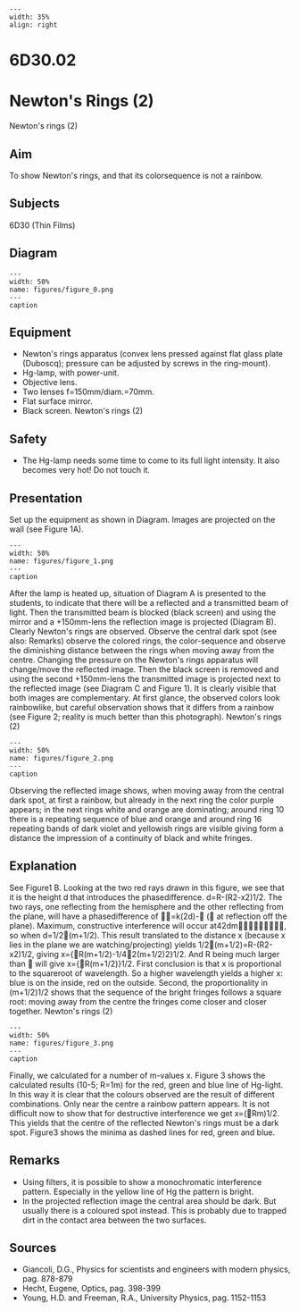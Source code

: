 
```{figure} /figures/busy.png
---
width: 35%
align: right
```
# 6D30.02 
  # Newton's Rings (2) 
 Newton's rings (2)   
  
## Aim   
 To show Newton's rings, and that its colorsequence is not a rainbow.    
  
## Subjects   
 6D30 (Thin Films)   
  
## Diagram   
   
```{figure} figures/figure_0.png  
---  
width: 50%  
name: figures/figure_0.png  
---  
caption  
``` 
     
  
## Equipment   
 
 *  Newton's rings apparatus (convex lens pressed against flat glass plate (Duboscq); pressure can be adjusted by screws in the ring-mount). 
 *  Hg-lamp, with power-unit. 
 *  Objective lens. 
 *  Two lenses f=150mm/diam.=70mm. 
 *  Flat surface mirror. 
 *  Black screen. Newton's rings (2)   
  
## Safety   
 
 *  The Hg-lamp needs some time to come to its full light intensity. It also becomes very hot! Do not touch it.
   
  
## Presentation   
 Set up the equipment as shown in Diagram. Images are projected on the wall (see Figure 1A).     
```{figure} figures/figure_1.png  
---  
width: 50%  
name: figures/figure_1.png  
---  
caption  
``` 
 After the lamp is heated up, situation of Diagram A is presented to the students, to indicate that there will be a reflected and a transmitted beam of light. Then the transmitted beam is blocked (black screen) and using the mirror and a +150mm-lens the reflection image is projected (Diagram B). Clearly Newton's rings are observed. Observe the central dark spot (see also: Remarks) observe the colored rings, the color-sequence and observe the diminishing distance between the rings when moving away from the centre. Changing the pressure on the Newton's rings apparatus will change/move the reflected image. Then the black screen is removed and using the second +150mm-lens the transmitted image is projected next to the reflected image (see Diagram C and Figure 1). It is clearly visible that both images are complementary. At first glance, the observed colors look rainbowlike, but careful observation shows that it differs from a rainbow (see Figure 2; reality is much better than this photograph).  Newton's rings (2)   
```{figure} figures/figure_2.png  
---  
width: 50%  
name: figures/figure_2.png  
---  
caption  
``` 
 Observing the reflected image shows, when moving away from the central dark spot, at first a rainbow, but already in the next ring the color purple appears; in the next rings white and orange are dominating; around ring 10 there is a repeating sequence of blue and orange and around ring 16 repeating bands of dark violet and yellowish rings are visible giving form a distance the impression of a continuity of black and white fringes.    
  
## Explanation   
 See Figure1 B. Looking at the two red rays drawn in this figure, we see that it is the height d that introduces the phasedifference. d=R-(R2-x2)1/2. The two rays, one reflecting from the hemisphere and the other reflecting from the plane, will have a phasedifference of =k(2d)- ( at reflection off the plane). Maximum, constructive interference will occur at42dm, so when d=1/2(m+1/2). This result translated to the distance x (because x lies in the plane we are watching/projecting) yields 1/2(m+1/2)=R-(R2-x2)1/2, giving x={R(m+1/2)-1/42(m+1/2)2}1/2. And R being much larger than  will give x={R(m+1/2)}1/2. First conclusion is that x is proportional to the squareroot of wavelength. So a higher wavelength yields a higher x: blue is on the inside, red on the outside. Second, the proportionality in (m+1/2)1/2 shows that the sequence of the bright fringes follows a square root: moving away from the centre the fringes come closer and closer together. Newton's rings (2)    
```{figure} figures/figure_3.png  
---  
width: 50%  
name: figures/figure_3.png  
---  
caption  
``` 
 Finally, we calculated for a number of m-values x. Figure 3 shows the calculated results (10-5; R=1m) for the red, green and blue line of Hg-light. In this way it is clear that the colours observed are the result of different combinations. Only near the centre a rainbow pattern appears. It is not difficult now to show that for destructive interference we get x=(Rm)1/2. This yields that the centre of the reflected Newton's rings must be a dark spot. Figure3 shows the minima as dashed lines for red, green and blue.   
  
## Remarks   
 
 *  Using filters, it is possible to show a monochromatic interference pattern. Especially in the yellow line of Hg the pattern is bright. 
 *  In the projected reflection image the central area should be dark. But usually there is a coloured spot instead. This is probably due to trapped dirt in the contact area between the two surfaces.
   
  
## Sources   
 
 *  Giancoli, D.G., Physics for scientists and engineers with modern physics, pag. 878-879 
 *  Hecht, Eugene, Optics, pag. 398-399 
 *  Young, H.D. and Freeman, R.A., University Physics, pag. 1152-1153
 
